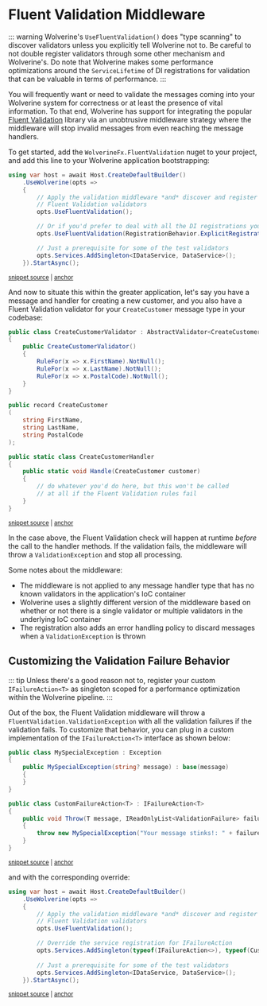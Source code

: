 # Fluent Validation Middleware

::: warning
Wolverine's `UseFluentValidation()` does "type scanning" to discover validators unless you explicitly tell
Wolverine not to. Be careful to not double register validators through some other mechanism and Wolverine's. Do
note that Wolverine makes some performance optimizations around the `ServiceLifetime` of DI registrations
for validation that can be valuable in terms of performance.
:::

You will frequently want or need to validate the messages coming into your Wolverine system for correctness
or at least the presence of vital information. To that end, Wolverine has support for integrating the
popular [Fluent Validation](https://docs.fluentvalidation.net/en/latest/) library via an unobtrusive middleware strategy
where the middleware will stop invalid messages from even reaching the message handlers.

To get started, add the `WolverineFx.FluentValidation` nuget to your project, and add this line
to your Wolverine application bootstrapping:

<!-- snippet: sample_bootstrap_with_fluent_validation -->
<a id='snippet-sample_bootstrap_with_fluent_validation'></a>
```cs
using var host = await Host.CreateDefaultBuilder()
    .UseWolverine(opts =>
    {
        // Apply the validation middleware *and* discover and register
        // Fluent Validation validators
        opts.UseFluentValidation();

        // Or if you'd prefer to deal with all the DI registrations yourself
        opts.UseFluentValidation(RegistrationBehavior.ExplicitRegistration);

        // Just a prerequisite for some of the test validators
        opts.Services.AddSingleton<IDataService, DataService>();
    }).StartAsync();
```
<sup><a href='https://github.com/JasperFx/wolverine/blob/main/src/Extensions/Wolverine.FluentValidation.Tests/Samples.cs#L14-L30' title='Snippet source file'>snippet source</a> | <a href='#snippet-sample_bootstrap_with_fluent_validation' title='Start of snippet'>anchor</a></sup>
<!-- endSnippet -->

And now to situate this within the greater application, let's say you have a message and handler
for creating a new customer, and you also have a Fluent Validation validator for your `CreateCustomer`
message type in your codebase:

<!-- snippet: sample_create_customer -->
<a id='snippet-sample_create_customer'></a>
```cs
public class CreateCustomerValidator : AbstractValidator<CreateCustomer>
{
    public CreateCustomerValidator()
    {
        RuleFor(x => x.FirstName).NotNull();
        RuleFor(x => x.LastName).NotNull();
        RuleFor(x => x.PostalCode).NotNull();
    }
}

public record CreateCustomer
(
    string FirstName,
    string LastName,
    string PostalCode
);

public static class CreateCustomerHandler
{
    public static void Handle(CreateCustomer customer)
    {
        // do whatever you'd do here, but this won't be called
        // at all if the Fluent Validation rules fail
    }
}
```
<sup><a href='https://github.com/JasperFx/wolverine/blob/main/src/Extensions/Wolverine.FluentValidation.Tests/Samples.cs#L75-L103' title='Snippet source file'>snippet source</a> | <a href='#snippet-sample_create_customer' title='Start of snippet'>anchor</a></sup>
<!-- endSnippet -->

In the case above, the Fluent Validation check will happen at runtime *before* the call to the handler methods. If 
the validation fails, the middleware will throw a `ValidationException` and stop all processing.

Some notes about the middleware:

* The middleware is not applied to any message handler type that has no known validators in the application's IoC container
* Wolverine uses a slightly different version of the middleware based on whether or not there is a single validator or multiple
  validators in the underlying IoC container
* The registration also adds an error handling policy to discard messages when a `ValidationException` is thrown

## Customizing the Validation Failure Behavior

::: tip
Unless there's a good reason not to, register your custom `IFailureAction<T>` as singleton scoped
for a performance optimization within the Wolverine pipeline.
:::

Out of the box, the Fluent Validation middleware will throw a `FluentValidation.ValidationException`
with all the validation failures if the validation fails. To customize that behavior, you can plug
in a custom implementation of the `IFailureAction<T>` interface as shown below:

<!-- snippet: sample_customizing_fluent_validation_failure_actions -->
<a id='snippet-sample_customizing_fluent_validation_failure_actions'></a>
```cs
public class MySpecialException : Exception
{
    public MySpecialException(string? message) : base(message)
    {
    }
}

public class CustomFailureAction<T> : IFailureAction<T>
{
    public void Throw(T message, IReadOnlyList<ValidationFailure> failures)
    {
        throw new MySpecialException("Your message stinks!: " + failures.Select(x => x.ErrorMessage).Join(", "));
    }
}
```
<sup><a href='https://github.com/JasperFx/wolverine/blob/main/src/Extensions/Wolverine.FluentValidation.Tests/Samples.cs#L56-L73' title='Snippet source file'>snippet source</a> | <a href='#snippet-sample_customizing_fluent_validation_failure_actions' title='Start of snippet'>anchor</a></sup>
<!-- endSnippet -->

and with the corresponding override:

<!-- snippet: sample_bootstrap_with_fluent_validation_and_custom_failure_condition -->
<a id='snippet-sample_bootstrap_with_fluent_validation_and_custom_failure_condition'></a>
```cs
using var host = await Host.CreateDefaultBuilder()
    .UseWolverine(opts =>
    {
        // Apply the validation middleware *and* discover and register
        // Fluent Validation validators
        opts.UseFluentValidation();

        // Override the service registration for IFailureAction
        opts.Services.AddSingleton(typeof(IFailureAction<>), typeof(CustomFailureAction<>));
        
        // Just a prerequisite for some of the test validators
        opts.Services.AddSingleton<IDataService, DataService>();
    }).StartAsync();
```
<sup><a href='https://github.com/JasperFx/wolverine/blob/main/src/Extensions/Wolverine.FluentValidation.Tests/Samples.cs#L36-L52' title='Snippet source file'>snippet source</a> | <a href='#snippet-sample_bootstrap_with_fluent_validation_and_custom_failure_condition' title='Start of snippet'>anchor</a></sup>
<!-- endSnippet -->
